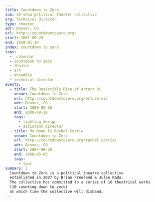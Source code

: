 ```yaml
---
title: Countdown to Zero
sub: 10-show political theater collective
org: Technical Director
type: theater
adr: Denver, CO
url: http://countdowntozero.org/
start: 2007-09-20
end: 2010-01-14
index: countdown to zero
tags:
  - _calendar
  - countdown to zero
  - theater
  - art
  - ensemble
  - technical director
events:
  - title: The Resistible Rise of Arturo Ui
    venue: Countdown to Zero
    url: http://countdowntozero.org/arturo-ui/
    adr: Denver, CO
    start: 2008-05-16
    end: 2008-08-26
    tags:
      - lighting design
      - assistant director
  - title: My Name Is Rachel Corrie
    venue: Countdown to Zero
    url: http://countdowntozero.org/rachel-corrie/
    adr: Denver, CO
    start: 2007-09-28
    end: 2008-05-03
    tags:
      - tour
summary: |
  Countdown to Zero is a political theatre collective
  established in 2007 by Brian Freeland & Julie Rada.
  The collective has committed to a series of 10 theatrical works
  (10 counting down to zero)
  at which time the collective will disband.
---
```

